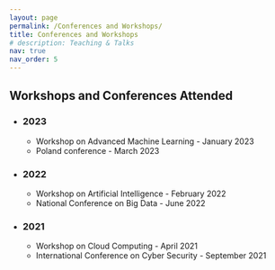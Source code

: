 ```yaml
---
layout: page
permalink: /Conferences and Workshops/
title: Conferences and Workshops
# description: Teaching & Talks
nav: true
nav_order: 5
---
```



<h2>Workshops and Conferences Attended</h2>

<ul>
    <li>
        <h3>2023</h3>
        <ul>
            <li>Workshop on Advanced Machine Learning - January 2023</li>
            <li>Poland conference - March 2023</li>
        </ul>
    </li>
    <li>
        <h3>2022</h3>
        <ul>
            <li>Workshop on Artificial Intelligence - February 2022</li>
            <li>National Conference on Big Data - June 2022</li>
        </ul>
    </li>
    <li>
        <h3>2021</h3>
        <ul>
            <li>Workshop on Cloud Computing - April 2021</li>
            <li>International Conference on Cyber Security - September 2021</li>
        </ul>
    </li>
</ul>

